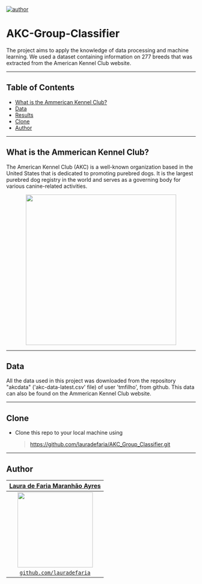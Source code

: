 [![author](https://img.shields.io/badge/author-lauradefaria-purple.svg)](https://github.com/lauradefaria)

# AKC-Group-Classifier
The project aims to apply the knowledge of data processing and machine learning. We used a dataset containing information on 277 breeds that was extracted from the American Kennel Club website.

---

## Table of Contents
- [What is the Ammerican Kennel Club?](#what-is-the-Ammerican-Kennel-Club?)
- [Data](#data)
- [Results](#results)
- [Clone](#clone)
- [Author](#author)

---

## What is the Ammerican Kennel Club?

The American Kennel Club (AKC) is a well-known organization based in the United States that is dedicated to promoting purebred dogs. It is the largest purebred dog registry in the world and serves as a governing body for various canine-related activities.

<p align="center">
    <img src="https://www.akc.org/wp-content/uploads/2020/06/Irish-Red-and-White-Setter-puppy.jpg" width="400">
</p>

---

## Data

All the data used in this project was downloaded from the repository "akcdata" ('akc-data-latest.csv' file) of user 'tmfilho', from github. This data can also be found on the Ammerican Kennel Club website.

---

## Clone

- Clone this repo to your local machine using
    > https://github.com/lauradefaria/AKC_Group_Classifier.git

---
## Author

|<a href="https://www.linkedin.com/in/lauradefaria/" target="_blank">**Laura de Faria Maranhão Ayres**</a> |
|:-----------------------------------------------------------------------------------------:|
|                   <img src="imgs/laura.png" width="200px"> </img>                            |           
|               <a href="http://github.com/lauradefaria" target="_blank">`github.com/lauradefaria`</a>      | 
